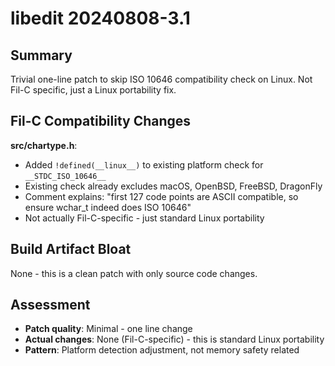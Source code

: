 # libedit 20240808-3.1

## Summary
Trivial one-line patch to skip ISO 10646 compatibility check on Linux. Not Fil-C specific, just a Linux portability fix.

## Fil-C Compatibility Changes

**src/chartype.h**:
- Added `!defined(__linux__)` to existing platform check for `__STDC_ISO_10646__`
- Existing check already excludes macOS, OpenBSD, FreeBSD, DragonFly
- Comment explains: "first 127 code points are ASCII compatible, so ensure wchar_t indeed does ISO 10646"
- Not actually Fil-C-specific - just standard Linux portability

## Build Artifact Bloat
None - this is a clean patch with only source code changes.

## Assessment
- **Patch quality**: Minimal - one line change
- **Actual changes**: None (Fil-C-specific) - this is standard Linux portability
- **Pattern**: Platform detection adjustment, not memory safety related
